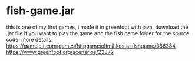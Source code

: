 # fish-game.jar
this is one of my first games, i made it in greenfoot with java, download the .jar file if you   want to play the game and the fish game folder for the source code.  more details: https://gamejolt.com/games/httpgamejoltmihkostasfishgame/386384  
https://www.greenfoot.org/scenarios/22872
